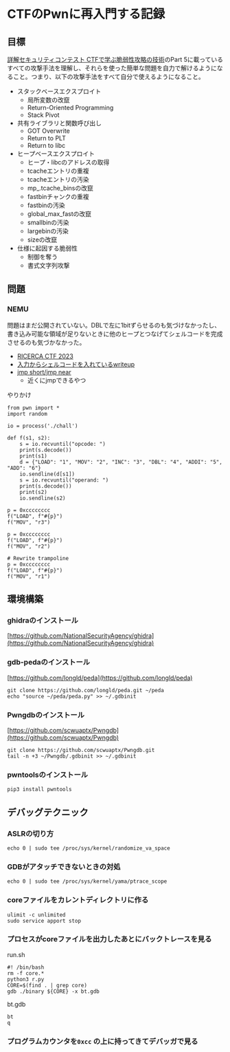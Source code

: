 # CTFのPwnに再入門する記録
## 目標
[詳解セキュリティコンテスト CTFで学ぶ脆弱性攻略の技術](https://book.mynavi.jp/ec/products/detail/id=122750)のPart 5に載っているすべての攻撃手法を理解し、それらを使った簡単な問題を自力で解けるようになること。つまり、以下の攻撃手法をすべて自分で使えるようになること。
- スタックベースエクスプロイト
    - 局所変数の改竄
    - Return-Oriented Programming
    - Stack Pivot
- 共有ライブラリと関数呼び出し
    - GOT Overwrite
    - Return to PLT
    - Return to libc
- ヒープベースエクスプロイト
    - ヒープ・libcのアドレスの取得
    - tcacheエントリの重複
    - tcacheエントリの汚染
    - mp_.tcache_binsの改竄
    - fastbinチャンクの重複
    - fastbinの汚染
    - global_max_fastの改竄
    - smallbinの汚染
    - largebinの汚染
    - sizeの改竄
- 仕様に起因する脆弱性
    - 制御を奪う
    - 書式文字列攻撃

## 問題
### NEMU
問題はまだ公開されていない。DBLで左に1bitずらせるのも気づけなかったし、書き込み可能な領域が足りないときに他のヒープとつなげてシェルコードを完成させるのも気づかなかった。
- [RICERCA CTF 2023](https://2023.ctf.ricsec.co.jp/)
- [入力からシェルコードを入れているwriteup](https://zenn.dev/ri5255/articles/4d5bac95f7238d)
- [jmp short/jmp near](https://www.felixcloutier.com/x86/jmp.html)
    - 近くにjmpできるやつ

やりかけ
```
from pwn import *                                                   
import random                                                       
                                                                    
io = process('./chall')                                             
                                                                    
def f(s1, s2):
    s = io.recvuntil("opcode: ")                                    
    print(s.decode())                                               
    print(s1)                                                       
    d = {"LOAD": "1", "MOV": "2", "INC": "3", "DBL": "4", "ADDI": "5", "ADD": "6"}
    io.sendline(d[s1])                                              
    s = io.recvuntil("operand: ")                                   
    print(s.decode())                                               
    print(s2)                                                       
    io.sendline(s2)                                                 
                           
p = 0xcccccccc                                                      
f("LOAD", f"#{p}")                                                  
f("MOV", "r3")                                                      
                                                                    
p = 0xcccccccc                                                      
f("LOAD", f"#{p}")                                                  
f("MOV", "r2")                                                      

# Rewrite trampoline                                                
p = 0xcccccccc                                                      
f("LOAD", f"#{p}")                                                  
f("MOV", "r1")
```

## 環境構築
### ghidraのインストール
[https://github.com/NationalSecurityAgency/ghidra](https://github.com/NationalSecurityAgency/ghidra)
### gdb-pedaのインストール
[https://github.com/longld/peda](https://github.com/longld/peda)
```
git clone https://github.com/longld/peda.git ~/peda
echo "source ~/peda/peda.py" >> ~/.gdbinit
```
### Pwngdbのインストール
[https://github.com/scwuaptx/Pwngdb](https://github.com/scwuaptx/Pwngdb)
```
git clone https://github.com/scwuaptx/Pwngdb.git
tail -n +3 ~/Pwngdb/.gdbinit >> ~/.gdbinit
```
### pwntoolsのインストール
```
pip3 install pwntools
```

## デバッグテクニック
### ASLRの切り方
```
echo 0 | sudo tee /proc/sys/kernel/randomize_va_space
```
### GDBがアタッチできないときの対処
```
echo 0 | sudo tee /proc/sys/kernel/yama/ptrace_scope
```
### coreファイルをカレントディレクトリに作る
```
ulimit -c unlimited
sudo service apport stop
```
### プロセスがcoreファイルを出力したあとにバックトレースを見る
run.sh
```
#! /bin/bash
rm -f core.*
python3 r.py
CORE=$(find . | grep core)
gdb ./binary ${CORE} -x bt.gdb
```

bt.gdb
```
bt
q
```
### プログラムカウンタを`0xcc` の上に持ってきてデバッガで見る
